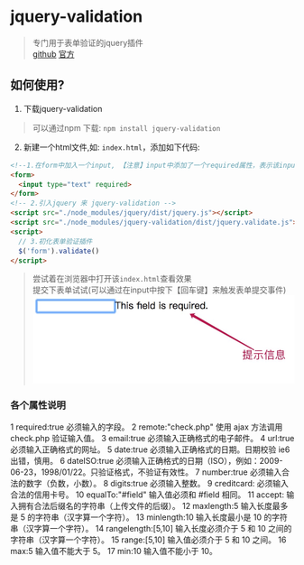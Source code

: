 # jquery-validation
  > 专门用于表单验证的jquery插件  
  > [github](https://github.com/naver/billboard.js)
  > [官方](https://jqueryvalidation.org/)

## 如何使用?
  1. 下载jquery-validation
  > 可以通过npm 下载: `npm install jquery-validation`
  2. 新建一个html文件,如: `index.html`，添加如下代码:  
  ```html
  <!--1.在form中加入一个input, 【注意】input中添加了一个required属性，表示该input中的内容不能为空-->
  <form>
    <input type="text" required>
  </form>
  <!-- 2.引入jquery 来 jquery-validation -->
  <script src="./node_modules/jquery/dist/jquery.js"></script>
  <script src="./node_modules/jquery-validation/dist/jquery.validate.js"></script>
  <script>
    // 3.初化表单验证插件
    $('form').validate()
  </script>
  ```
  > 尝试着在浏览器中打开该`index.html`查看效果  
  > 提交下表单试试(可以通过在input中按下【回车键】来触发表单提交事件)  
  > ![效果图](./images/basic.jpg)

### 各个属性说明
  1	required:true	必须输入的字段。
  2	remote:"check.php"	使用 ajax 方法调用 check.php 验证输入值。
  3	email:true	必须输入正确格式的电子邮件。
  4	url:true	必须输入正确格式的网址。
  5	date:true	必须输入正确格式的日期。日期校验 ie6 出错，慎用。
  6	dateISO:true	必须输入正确格式的日期（ISO），例如：2009-06-23，1998/01/22。只验证格式，不验证有效性。
  7	number:true	必须输入合法的数字（负数，小数）。
  8	digits:true	必须输入整数。
  9	creditcard:	必须输入合法的信用卡号。
  10	equalTo:"#field"	输入值必须和 #field 相同。
  11	accept:	输入拥有合法后缀名的字符串（上传文件的后缀）。
  12	maxlength:5	输入长度最多是 5 的字符串（汉字算一个字符）。
  13	minlength:10	输入长度最小是 10 的字符串（汉字算一个字符）。
  14	rangelength:[5,10]	输入长度必须介于 5 和 10 之间的字符串（汉字算一个字符）。
  15	range:[5,10]	输入值必须介于 5 和 10 之间。
  16	max:5	输入值不能大于 5。
  17	min:10	输入值不能小于 10。
